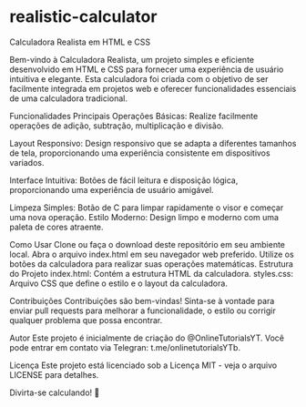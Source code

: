 # realistic-calculator
 Calculadora Realista em HTML e CSS

Bem-vindo à Calculadora Realista, um projeto simples e eficiente desenvolvido em HTML e CSS para fornecer uma experiência de usuário intuitiva e elegante. Esta calculadora foi criada com o objetivo de ser facilmente integrada em projetos web e oferecer funcionalidades essenciais de uma calculadora tradicional.

Funcionalidades Principais
Operações Básicas: Realize facilmente operações de adição, subtração, multiplicação e divisão.

Layout Responsivo: Design responsivo que se adapta a diferentes tamanhos de tela, proporcionando uma experiência consistente em dispositivos variados.

Interface Intuitiva: Botões de fácil leitura e disposição lógica, proporcionando uma experiência de usuário amigável.

Limpeza Simples: Botão de C para limpar rapidamente o visor e começar uma nova operação.
Estilo Moderno: Design limpo e moderno com uma paleta de cores atraente.

Como Usar
Clone ou faça o download deste repositório em seu ambiente local.
Abra o arquivo index.html em seu navegador web preferido.
Utilize os botões da calculadora para realizar suas operações matemáticas.
Estrutura do Projeto
index.html: Contém a estrutura HTML da calculadora.
styles.css: Arquivo CSS que define o estilo e o layout da calculadora.

Contribuições
Contribuições são bem-vindas! Sinta-se à vontade para enviar pull requests para melhorar a funcionalidade, o estilo ou corrigir qualquer problema que possa encontrar.

Autor
Este projeto é inicialmente de criação do @OnlineTutorialsYT. Você pode entrar em contato via Telegran: t.me/onlinetutorialsYTb.

Licença
Este projeto está licenciado sob a Licença MIT - veja o arquivo LICENSE para detalhes.

Divirta-se calculando! 🧮
